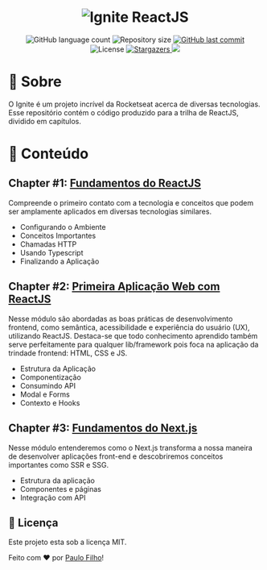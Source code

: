 <h1 align="center">
    <img alt="Ignite ReactJS" title="Ignite ReactJS" src="./.github/ignite.png" />
</h1>

<p align="center">
  <img alt="GitHub language count" src="https://img.shields.io/github/languages/count/paulocf92/ignite-reactjs?color=%2304D361">

  <img alt="Repository size" src="https://img.shields.io/github/repo-size/paulocf92/ignite-reactjs">

  <a href="https://github.com/paulocf92/ignite-reactjs/commits/master">
    <img alt="GitHub last commit" src="https://img.shields.io/github/last-commit/paulocf92/ignite-reactjs">
  </a>

  <img alt="License" src="https://img.shields.io/badge/license-MIT-brightgreen">
   <a href="https://github.com/paulocf92/ignite-reactjs/stargazers">
    <img alt="Stargazers" src="https://img.shields.io/github/stars/paulocf92/ignite-reactjs?style=social">
  </a>

  <a href="https://www.linkedin.com/in/paulocf92/">
    <img src="https://img.shields.io/badge/LinkedIn-blue?style=flat&logo=linkedin&labelColor=blue">
  </a>
</p>

# 🚀 Sobre

O Ignite é um projeto incrível da Rocketseat acerca de diversas tecnologias. Esse repositório contém o código produzido para a trilha de ReactJS, dividido em capítulos.

# 📑 Conteúdo

## Chapter #1: [Fundamentos do ReactJS](fundamentals)

Compreende o primeiro contato com a tecnologia e conceitos que podem ser amplamente aplicados em diversas tecnologias similares.

- Configurando o Ambiente
- Conceitos Importantes
- Chamadas HTTP
- Usando Typescript
- Finalizando a Aplicação

## Chapter #2: [Primeira Aplicação Web com ReactJS](first-webapp)

Nesse módulo são abordadas as boas práticas de desenvolvimento frontend, como semântica, acessibilidade e experiência do usuário (UX), utilizando ReactJS. Destaca-se que todo conhecimento aprendido também serve perfeitamente para qualquer lib/framework pois foca na aplicação da trindade frontend: HTML, CSS e JS.

- Estrutura da Aplicação
- Componentização
- Consumindo API
- Modal e Forms
- Contexto e Hooks

## Chapter #3: [Fundamentos do Next.js](nextjs-fundamentals)

Nesse módulo entenderemos como o Next.js transforma a nossa maneira de desenvolver aplicações front-end e descobriremos conceitos importantes como SSR e SSG.

- Estrutura da aplicação
- Componentes e páginas
- Integração com API

## 📝 Licença

Este projeto esta sob a licença MIT.

Feito com ❤️ por [Paulo Filho](https://www.linkedin.com/in/paulocf92/)!
